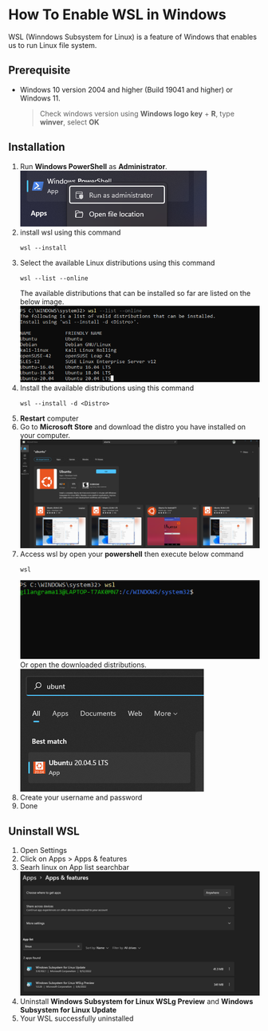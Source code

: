 # How To Enable WSL in Windows

WSL (Winndows Subsystem for Linux) is a feature of Windows that enables us to run Linux file system.

## Prerequisite
- Windows 10 version 2004 and higher (Build 19041 and higher) or Windows 11.
    
    > Check windows version using __Windows logo key__ + __R__, type __winver__, select __OK__

## Installation
1. Run __Windows PowerShell__ as __Administrator__.
![run powershell as administrator](images/Screenshot1.png)
2. install wsl using this command
    ```
    wsl --install
    ```
3. Select the available Linux distributions using this command
    ```
    wsl --list --online
    ```
    The available distributions that can be installed so far are listed on the below image.
    ![available linux distributions](images/Screenshot2.png)
4. Install the available distributions using this command
    ```
    wsl --install -d <Distro>
    ```
5. __Restart__ computer
6. Go to __Microsoft Store__ and download the distro you have installed on your computer.
    ![microsoft store](images/Screenshot3.png)
7. Access wsl by open your __powershell__ then execute below command
    ```
    wsl
    ```
    ![microsoft store](images/Screenshot4.png)</br>
    Or open the downloaded distributions.</br>
    ![microsoft store](images/Screenshot5.png)
8. Create your username and password
9. Done 

## Uninstall WSL
1. Open Settings
2. Click on Apps > Apps & features
3. Searh linux on App list searchbar</br>
![uninstall linux](images/Screenshot6.png)
4. Uninstall __Windows Subsystem for Linux WSLg Preview__ and __Windows Subsystem for Linux Update__
5. Your WSL successfully uninstalled
